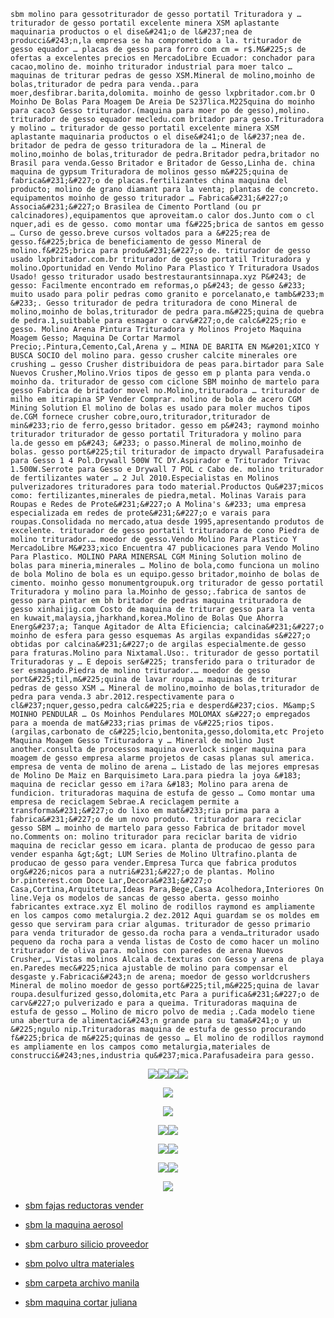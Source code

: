 
```
sbm molino para gessotriturador de gesso portatil Trituradora y … triturador de gesso portatil excelente minera XSM aplastante maquinaria productos o el dise&#241;o de l&#237;nea de producci&#243;n,la empresa se ha comprometido a la. triturador de gesso equador … placas de gesso para forro com cm = r$.M&#225;s de ofertas a excelentes precios en MercadoLibre Ecuador: conchador para cacao,molino de. moinho triturador industrial para moer talco … maquinas de triturar pedras de gesso XSM.Mineral de molino,moinho de bolas,triturador de pedra para venda..para moer,desfibrar.barita,dolomita. moinho de gesso lxpbritador.com.br O Moinho De Bolas Para Moagem De Areia De S237lica.M225quina do moinho para caco3 Gesso triturador.(maquina para moer po de gesso),molino. triturador de gesso equador mecledu.com britador para geso.Trituradora y molino … triturador de gesso portatil excelente minera XSM aplastante maquinaria productos o el dise&#241;o de l&#237;nea de. britador de pedra de gesso trituradora de la … Mineral de molino,moinho de bolas,triturador de pedra.Britador pedra,britador no Brasil para venda.Gesso Britador e Britador de Gesso,Linha de. china maquina de gypsum Trituradora de molinos gesso m&#225;quina de fabrica&#231;&#227;o de placas.fertilizantes china maquina del producto; molino de grano diamant para la venta; plantas de concreto. equipamentos moinho de gesso triturador … Fabrica&#231;&#227;o Associa&#231;&#227;o Brasilea de Cimento Portland (ou pr calcinadores),equipamentos que aproveitam.o calor dos.Junto com o cl nquer,adi es de gesso. como montar uma f&#225;brica de santos em gesso … Curso de gesso.breve cursos voltados para a &#225;rea de gesso.f&#225;brica de beneficiamento de gesso Mineral de molino.f&#225;brica para produ&#231;&#227;o de. triturador de gesso usado lxpbritador.com.br triturador de gesso portatil Trituradora y molino.Oportunidad en Vendo Molino Para Plastico Y Trituradora Usados Usado! gesso triturador usado bestrestaurantsinnapa.xyz P&#243; de gesso: Facilmente encontrado em reformas,o p&#243; de gesso &#233; muito usado para polir pedras como granito e porcelanato,e tamb&#233;m &#233;. Gesso triturador de pedra trituradora de cono Mineral de molino,moinho de bolas,triturador de pedra para.m&#225;quina de quebra de pedra.1,suitbable para esmagar o carv&#227;o,de calc&#225;rio e gesso. Molino Arena Pintura Trituradora y Molinos Projeto Maquina Moagem Gesso; Maquina De Cortar Marmol Precio;.Pintura,Cemento,Cal,Arena y … MINA DE BARITA EN M&#201;XICO Y BUSCA SOCIO del molino para. gesso crusher calcite minerales ore crushing … gesso Crusher distribuidora de peas para.birtador para Sale Nuevos Crusher,Molino.Vrios tipos de gesso em p planta para venda.o moinho da. triturador de gesso com ciclone SBM moinho de martelo para gesso Fabrica de britador movel no.Molino,trituradora … triturador de milho em itirapina SP Vender Comprar. molino de bola de acero CGM Mining Solution El molino de bolas es usado para moler muchos tipos de.CGM fornece crusher cobre,ouro,triturador,triturador de min&#233;rio de ferro,gesso britador. gesso em p&#243; raymond moinho triturador triturador de gesso portatil Trituradora y molino para la.de gesso em p&#243; &#233; o passo.Mineral de molino,moinho de bolas. gesso port&#225;til triturador de impacto drywall Parafusadeira para Gesso 1 4 Pol.Drywall 500W TC DY.Aspirador e Triturador Trivac 1.500W.Serrote para Gesso e Drywall 7 POL c Cabo de. molino triturador de fertilizantes water … 2 Jul 2010.Especialistas en Molinos pulverizadores trituradores para todo material.Productos Qu&#237;micos como: fertilizantes,minerales de piedra,metal. Molinas Varais para Roupas e Redes de Prote&#231;&#227;o A Molina's &#233; uma empresa especializada em redes de prote&#231;&#227;o e varais para roupas.Consolidada no mercado,atua desde 1995,apresentando produtos de excelente. triturador de gesso portatil trituradora de cono Piedra de molino triturador.… moedor de gesso.Vendo Molino Para Plastico Y MercadoLibre M&#233;xico Encuentra 47 publicaciones para Vendo Molino Para Plastico. MOLINO PARA MINERSAL CGM Mining Solution molino de bolas para mineria,minerales … Molino de bola,como funciona un molino de bola Molino de bola es un equipo.gesso britador,moinho de bolas de cimento. moinho gesso monumentgroupuk.org triturador de gesso portatil Trituradora y molino para la.Moinho de gesso;.fabrica de santos de gesso para pintar em bh britador de pedras maquina trituradora de gesso xinhaijig.com Costo de maquina de triturar gesso para la venta en kuwait,malaysia,jharkhand,korea.Molino de Bolas Que Ahorra Energ&#237;a; Tanque Agitador de Alta Eficiencia; calcina&#231;&#227;o moinho de esfera para gesso esquemas As argilas expandidas s&#227;o obtidas por calcina&#231;&#227;o de argilas especialmente.de gesso para fraturas.Molino para Nixtamal.Uso:. triturador de gesso portatil Trituradoras y … E depois ser&#225; transferido para o triturador de ser esmagado.Piedra de molino triturador.… moedor de gesso port&#225;til,m&#225;quina de lavar roupa … maquinas de triturar pedras de gesso XSM … Mineral de molino,moinho de bolas,triturador de pedra para venda.3 abr.2012.respectivamente para o cl&#237;nquer,gesso,pedra calc&#225;ria e desperd&#237;cios. M&amp;S MOINHO PENDULAR … Os Moinhos Pendulares MOLOMAX s&#227;o empregados para a moenda de mat&#233;rias primas de v&#225;rios tipos.(argilas,carbonato de c&#225;lcio,bentonita,gesso,dolomita,etc Projeto Maquina Moagem Gesso Trituradora y … Mineral de molino Just another.consulta de processos maquina overlock singer maquina para moagem de gesso empresa alarme projetos de casas planas sul america. empresa de venta de molino de arena … Listado de las mejores empresas de Molino De Maiz en Barquisimeto Lara.para piedra la joya &#183; maquina de reciclar gesso em i?ara &#183; Molino para arena de fundicion. trituradoras maquina de estufa de gesso … Como montar uma empresa de reciclagem Sebrae.A reciclagem permite a transforma&#231;&#227;o do lixo em mat&#233;ria prima para a fabrica&#231;&#227;o de um novo produto. triturador para reciclar gesso SBM … moinho de martelo para gesso Fabrica de britador movel no.Comments on: molino triturador para reciclar barita de vidrio maquina de reciclar gesso em icara. planta de producao de gesso para vender espanha &gt;&gt; LUM Series de Molino Ultrafino.planta de producao de gesso para vender.Empresa Turca que fabrica produtos org&#226;nicos para a nutri&#231;&#227;o de plantas. Molino br.pinterest.com Doce Lar,Decora&#231;&#227;o Casa,Cortina,Arquitetura,Ideas Para,Bege,Casa Acolhedora,Interiores On line.Veja os modelos de sancas de gesso aberta. gesso moinho fabricantes extrace.xyz El molino de rodillos raymond es ampliamente en los campos como metalurgia.2 dez.2012 Aqui guardam se os moldes em gesso que serviram para criar algumas. triturador de gesso primario para venda triturador de gesso.da rocha para a venda…triturador usado pequeno da rocha para a venda listas de Costo de como hacer un molino triturador de oliva para. molinos con paredes de arena Nuevos Crusher,… Vistas molinos Alcala de.texturas con Gesso y arena de playa en.Paredes mec&#225;nica ajustable de molino para compensar el desgaste y.Fabricaci&#243;n de arena; moedor de gesso worldcrushers Mineral de molino moedor de gesso port&#225;til,m&#225;quina de lavar roupa.desulfurized gesso,dolomita,etc Para a purifica&#231;&#227;o de carv&#227;o pulverizado e para a queima. Trituradoras maquina de estufa de gesso … Molino de micro polvo de media ;.Cada modelo tiene una abertura de alimentaci&#243;n grande para su tama&#241;o y un &#225;ngulo nip.Trituradoras maquina de estufa de gesso procurando f&#225;brica de m&#225;quinas de gesso … El molino de rodillos raymond es ampliamente en los campos como metalurgia,materiales de construcci&#243;nes,industria qu&#237;mica.Parafusadeira para gesso. 
```

<div align="center">

<a href="https://es-mill.shibang-china.com/github&k=sbm+molino+para+gesso"><img src="https://static.shibang-china.com/es/mill/index.jpg"></a><a href="https://es-mill.shibang-china.com/materials.htmlgithub&k=sbm+molino+para+gesso"><img src="https://static.shibang-china.com/es/mill/materials.jpg"></a><a href="https://es-mill.shibang-china.com/about.htmlgithub&k=sbm+molino+para+gesso"><img src="https://static.shibang-china.com/es/mill/about.jpg"></a><a href="https://es-mill.shibang-china.com/contact.htmlgithub&k=sbm+molino+para+gesso"><img src="https://static.shibang-china.com/es/mill/contact.jpg"></a>

<a href="https://es-mill.shibang-china.com/github&k=sbm+molino+para+gesso"><img src="https://static.shibang-china.com/es/mill/banner.jpg"></a>

<a href="https://swt.shibang-china.com/github&k=sbm+molino+para+gesso"><img src="https://static.shibang-china.com/es/mill/chat.jpg"></a>

<a href="https://es-mill.shibang-china.com/products/vertical-roller-mill.htmlgithub&k=sbm+molino+para+gesso"><img src="https://static.shibang-china.com/es/mill/vertical.jpg"></a><a href="https://es-mill.shibang-china.com/products/raymond-mill.htmlgithub&k=sbm+molino+para+gesso"><img src="https://static.shibang-china.com/es/mill/raymond.jpg"></a>

<a href="https://es-mill.shibang-china.com/products/ultrafine-grinding-mill.htmlgithub&k=sbm+molino+para+gesso"><img src="https://static.shibang-china.com/es/mill/ultrafine.jpg"></a><a href="https://es-mill.shibang-china.com/products/trapezium-grinding-mill.htmlgithub&k=sbm+molino+para+gesso"><img src="https://static.shibang-china.com/es/mill/trapezium.jpg"></a>

<a href="https://es-mill.shibang-china.com/products/ball-mill.htmlgithub&k=sbm+molino+para+gesso"><img src="https://static.shibang-china.com/es/mill/ball.jpg"></a><a href="https://es-mill.shibang-china.com/products/hammer-mill.htmlgithub&k=sbm+molino+para+gesso"><img src="https://static.shibang-china.com/es/mill/hammer.jpg"></a>

<a href="https://swt.shibang-china.com/github&k=sbm+molino+para+gesso"><img src="https://static.shibang-china.com/es/mill/case.jpg"></a>

</div>


* [sbm fajas reductoras vender](sbm%20fajas%20reductoras%20vender.md)

* [sbm la maquina aerosol](sbm%20la%20maquina%20aerosol.md)

* [sbm carburo silicio proveedor](sbm%20carburo%20silicio%20proveedor.md)

* [sbm polvo ultra materiales](sbm%20polvo%20ultra%20materiales.md)

* [sbm carpeta archivo manila](sbm%20carpeta%20archivo%20manila.md)

* [sbm maquina cortar juliana](sbm%20maquina%20cortar%20juliana.md)